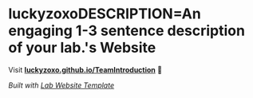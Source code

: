 
# luckyzoxoDESCRIPTION=An engaging 1-3 sentence description of your lab.'s Website

Visit **[luckyzoxo.github.io/TeamIntroduction](https://luckyzoxo.github.io/TeamIntroduction)** 🚀

_Built with [Lab Website Template](https://greene-lab.gitbook.io/lab-website-template-docs)_
